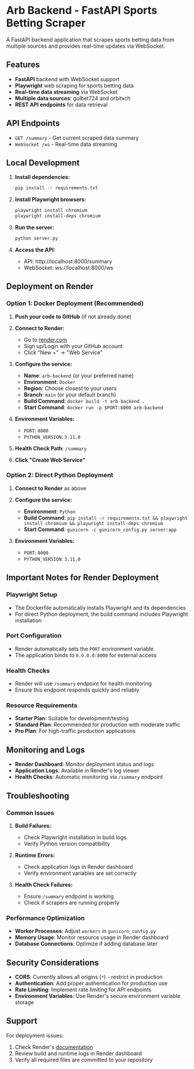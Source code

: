 # Arb Backend - FastAPI Sports Betting Scraper

A FastAPI backend application that scrapes sports betting data from multiple sources and provides real-time updates via WebSocket.

## Features

- **FastAPI** backend with WebSocket support
- **Playwright** web scraping for sports betting data
- **Real-time data streaming** via WebSocket
- **Multiple data sources**: golbet724 and orbitxch
- **REST API endpoints** for data retrieval

## API Endpoints

- `GET /summary` - Get current scraped data summary
- `WebSocket /ws` - Real-time data streaming

## Local Development

1. **Install dependencies:**
   ```bash
   pip install -r requirements.txt
   ```

2. **Install Playwright browsers:**
   ```bash
   playwright install chromium
   playwright install-deps chromium
   ```

3. **Run the server:**
   ```bash
   python server.py
   ```

4. **Access the API:**
   - API: http://localhost:8000/summary
   - WebSocket: ws://localhost:8000/ws

## Deployment on Render

### Option 1: Docker Deployment (Recommended)

1. **Push your code to GitHub** (if not already done)

2. **Connect to Render:**
   - Go to [render.com](https://render.com)
   - Sign up/Login with your GitHub account
   - Click "New +" → "Web Service"

3. **Configure the service:**
   - **Name**: `arb-backend` (or your preferred name)
   - **Environment**: `Docker`
   - **Region**: Choose closest to your users
   - **Branch**: `main` (or your default branch)
   - **Build Command**: `docker build -t arb-backend .`
   - **Start Command**: `docker run -p $PORT:8000 arb-backend`

4. **Environment Variables:**
   - `PORT`: `8000`
   - `PYTHON_VERSION`: `3.11.0`

5. **Health Check Path**: `/summary`

6. **Click "Create Web Service"**

### Option 2: Direct Python Deployment

1. **Connect to Render** as above

2. **Configure the service:**
   - **Environment**: `Python`
   - **Build Command**: `pip install -r requirements.txt && playwright install chromium && playwright install-deps chromium`
   - **Start Command**: `gunicorn -c gunicorn_config.py server:app`

3. **Environment Variables:**
   - `PORT`: `8000`
   - `PYTHON_VERSION`: `3.11.0`

## Important Notes for Render Deployment

### Playwright Setup
- The Dockerfile automatically installs Playwright and its dependencies
- For direct Python deployment, the build command includes Playwright installation

### Port Configuration
- Render automatically sets the `PORT` environment variable
- The application binds to `0.0.0.0:8000` for external access

### Health Checks
- Render will use `/summary` endpoint for health monitoring
- Ensure this endpoint responds quickly and reliably

### Resource Requirements
- **Starter Plan**: Suitable for development/testing
- **Standard Plan**: Recommended for production with moderate traffic
- **Pro Plan**: For high-traffic production applications

## Monitoring and Logs

- **Render Dashboard**: Monitor deployment status and logs
- **Application Logs**: Available in Render's log viewer
- **Health Checks**: Automatic monitoring via `/summary` endpoint

## Troubleshooting

### Common Issues

1. **Build Failures:**
   - Check Playwright installation in build logs
   - Verify Python version compatibility

2. **Runtime Errors:**
   - Check application logs in Render dashboard
   - Verify environment variables are set correctly

3. **Health Check Failures:**
   - Ensure `/summary` endpoint is working
   - Check if scrapers are running properly

### Performance Optimization

- **Worker Processes**: Adjust `workers` in `gunicorn_config.py`
- **Memory Usage**: Monitor resource usage in Render dashboard
- **Database Connections**: Optimize if adding database later

## Security Considerations

- **CORS**: Currently allows all origins (`*`) - restrict in production
- **Authentication**: Add proper authentication for production use
- **Rate Limiting**: Implement rate limiting for API endpoints
- **Environment Variables**: Use Render's secure environment variable storage

## Support

For deployment issues:
1. Check Render's [documentation](https://render.com/docs)
2. Review build and runtime logs in Render dashboard
3. Verify all required files are committed to your repository
